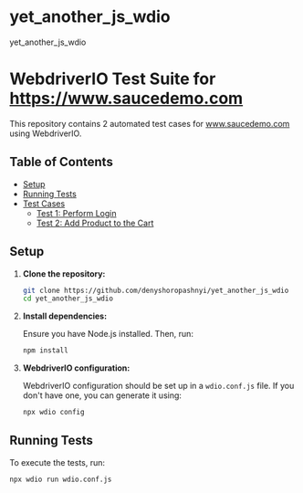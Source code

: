 # yet_another_js_wdio
yet_another_js_wdio

# WebdriverIO Test Suite for https://www.saucedemo.com
This repository contains 2 automated test cases for www.saucedemo.com using WebdriverIO.

## Table of Contents

- [Setup](#setup)
- [Running Tests](#running-tests)
- [Test Cases](#test-cases)
  - [Test 1: Perform Login](#test-1-perform-login)
  - [Test 2: Add Product to the Cart](#test-2-add-product-to-the-cart)

## Setup

1. **Clone the repository:**

    ```sh
    git clone https://github.com/denyshoropashnyi/yet_another_js_wdio
    cd yet_another_js_wdio
    ```

2. **Install dependencies:**

    Ensure you have Node.js installed. Then, run:

    ```sh
    npm install
    ```

3. **WebdriverIO configuration:**

    WebdriverIO configuration should be set up in a `wdio.conf.js` file. If you don't have one, you can generate it using:

    ```sh
    npx wdio config
    ```

## Running Tests

To execute the tests, run:

```sh
npx wdio run wdio.conf.js

